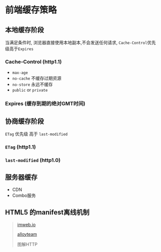 # 前端缓存策略

## 本地缓存阶段

当满足条件时, 浏览器直接使用本地副本,不会发送任何请求, `Cache-Control`优先级高于`Expires`

### Cache-Control (http1.1)

* `max-age`
* `no-cache` 不缓存过期资源
* `no-store` 永远不缓存
* `public` or `private`

### Expires (缓存到期的绝对GMT时间)

## 协商缓存阶段

`ETag` 优先级 高于 `last-modified`

### `ETag` (http1.1)

### `last-modified` (http1.0)

## 服务器缓存

* CDN
* Combo服务

## HTML5 的manifest离线机制

> [imweb.io](http://imweb.io/topic/55c6f9bac222e3af6ce235b9)
>
> [alloyteam](http://www.alloyteam.com/2012/03/web-cache-2-browser-cache/)
>
> 图解HTTP
